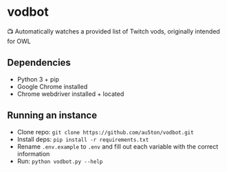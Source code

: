 # vodbot
:tv: Automatically watches a provided list of Twitch vods, originally intended for OWL

## Dependencies
- Python 3 + pip
- Google Chrome installed
- Chrome webdriver installed + located

## Running an instance
- Clone repo: `git clone https://github.com/au5ton/vodbot.git`
- Install deps: `pip install -r requirements.txt`
- Rename `.env.example` to `.env` and fill out each variable with the correct information
- Run: `python vodbot.py --help`



